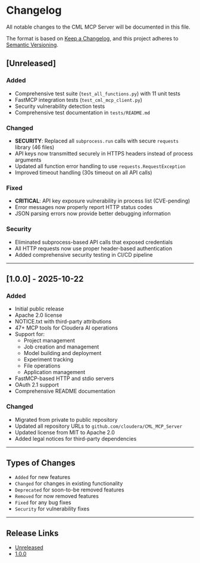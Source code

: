 # Changelog

All notable changes to the CML MCP Server will be documented in this file.

The format is based on [Keep a Changelog](https://keepachangelog.com/en/1.0.0/),
and this project adheres to [Semantic Versioning](https://semver.org/spec/v2.0.0.html).

## [Unreleased]

### Added
- Comprehensive test suite (`test_all_functions.py`) with 11 unit tests
- FastMCP integration tests (`test_cml_mcp_client.py`)
- Security vulnerability detection tests
- Comprehensive test documentation in `tests/README.md`

### Changed
- **SECURITY**: Replaced all `subprocess.run` calls with secure `requests` library (46 files)
- API keys now transmitted securely in HTTPS headers instead of process arguments
- Updated all function error handling to use `requests.RequestException`
- Improved timeout handling (30s timeout on all API calls)

### Fixed
- **CRITICAL**: API key exposure vulnerability in process list (CVE-pending)
- Error messages now properly report HTTP status codes
- JSON parsing errors now provide better debugging information

### Security
- Eliminated subprocess-based API calls that exposed credentials
- All HTTP requests now use proper header-based authentication
- Added comprehensive security testing in CI/CD pipeline

---

## [1.0.0] - 2025-10-22

### Added
- Initial public release
- Apache 2.0 license
- NOTICE.txt with third-party attributions
- 47+ MCP tools for Cloudera AI operations
- Support for:
  - Project management
  - Job creation and management
  - Model building and deployment
  - Experiment tracking
  - File operations
  - Application management
- FastMCP-based HTTP and stdio servers
- OAuth 2.1 support
- Comprehensive README documentation

### Changed
- Migrated from private to public repository
- Updated all repository URLs to `github.com/cloudera/CML_MCP_Server`
- Updated license from MIT to Apache 2.0
- Added legal notices for third-party dependencies

---

## Types of Changes

- `Added` for new features
- `Changed` for changes in existing functionality
- `Deprecated` for soon-to-be removed features
- `Removed` for now removed features
- `Fixed` for any bug fixes
- `Security` for vulnerability fixes

---

## Release Links

- [Unreleased](https://github.com/cloudera/CML_MCP_Server/compare/v1.0.0...HEAD)
- [1.0.0](https://github.com/cloudera/CML_MCP_Server/releases/tag/v1.0.0)
